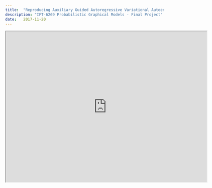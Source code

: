 ```yaml
---
title:  "Reproducing Auxiliary Guided Autoregressive Variational Autoencoder"
description: "IFT-6269 Probabilistic Graphical Models - Final Project"
date:   2017-11-20
---
```


<iframe src="https://drive.google.com/file/d/1pCGJhgwBviVVNm8y-3M5b7ypJTp7QR9p/preview" width="640" height="480"></iframe>